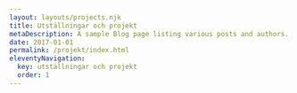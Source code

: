 ```yaml
---
layout: layouts/projects.njk
title: Utställningar och projekt
metaDescription: A sample Blog page listing various posts and authors.
date: 2017-01-01
permalink: /projekt/index.html
eleventyNavigation:
  key: utställningar och projekt
  order: 1
---
```

